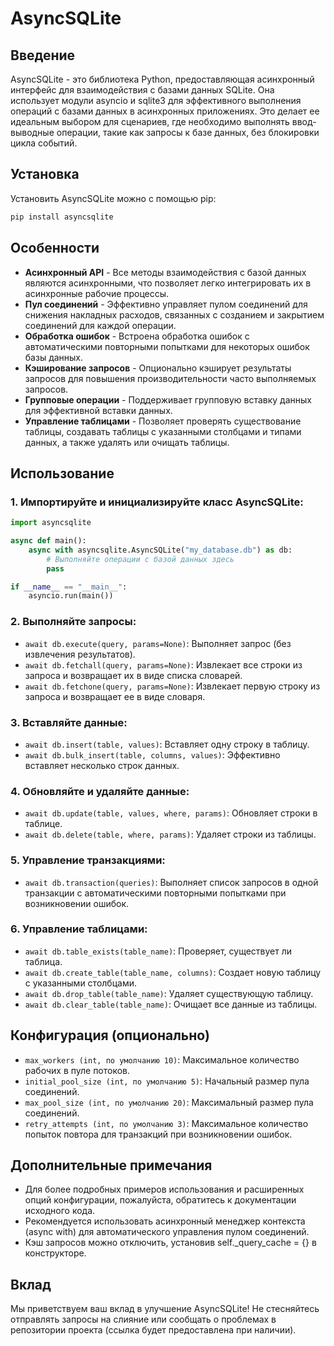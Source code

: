 # AsyncSQLite

## Введение

AsyncSQLite - это библиотека Python, предоставляющая асинхронный интерфейс для взаимодействия с базами данных SQLite. Она использует модули asyncio и sqlite3 для эффективного выполнения операций с базами данных в асинхронных приложениях. Это делает ее идеальным выбором для сценариев, где необходимо выполнять ввод-выводные операции, такие как запросы к базе данных, без блокировки цикла событий.

## Установка

Установить AsyncSQLite можно с помощью pip:

```bash
pip install asyncsqlite
```

## Особенности

* **Асинхронный API** - Все методы взаимодействия с базой данных являются асинхронными, что позволяет легко интегрировать их в асинхронные рабочие процессы.
* **Пул соединений** - Эффективно управляет пулом соединений для снижения накладных расходов, связанных с созданием и закрытием соединений для каждой операции.
* **Обработка ошибок** - Встроена обработка ошибок с автоматическими повторными попытками для некоторых ошибок базы данных.
* **Кэширование запросов** - Опционально кэширует результаты запросов для повышения производительности часто выполняемых запросов.
* **Групповые операции** - Поддерживает групповую вставку данных для эффективной вставки данных.
* **Управление таблицами** - Позволяет проверять существование таблицы, создавать таблицы с указанными столбцами и типами данных, а также удалять или очищать таблицы.

## Использование

### 1. Импортируйте и инициализируйте класс **AsyncSQLite**:
```py
import asyncsqlite

async def main():
    async with asyncsqlite.AsyncSQLite("my_database.db") as db:
        # Выполняйте операции с базой данных здесь
        pass

if __name__ == "__main__":
    asyncio.run(main())
```
### 2. Выполняйте запросы:

* `await db.execute(query, params=None)`: Выполняет запрос (без извлечения результатов).
* `await db.fetchall(query, params=None)`: Извлекает все строки из запроса и возвращает их в виде списка словарей.
* `await db.fetchone(query, params=None)`: Извлекает первую строку из запроса и возвращает ее в виде словаря.

### 3. Вставляйте данные:

* `await db.insert(table, values)`: Вставляет одну строку в таблицу.
* `await db.bulk_insert(table, columns, values)`: Эффективно вставляет несколько строк данных.

### 4. Обновляйте и удаляйте данные:

* `await db.update(table, values, where, params)`: Обновляет строки в таблице.
* `await db.delete(table, where, params)`: Удаляет строки из таблицы.

### 5. Управление транзакциями:

* `await db.transaction(queries)`: Выполняет список запросов в одной транзакции с автоматическими повторными попытками при возникновении ошибок.

### 6. Управление таблицами:

* `await db.table_exists(table_name)`: Проверяет, существует ли таблица.
* `await db.create_table(table_name, columns)`: Создает новую таблицу с указанными столбцами.
* `await db.drop_table(table_name)`: Удаляет существующую таблицу.
* `await db.clear_table(table_name)`: Очищает все данные из таблицы.

## Конфигурация (опционально)

* `max_workers (int, по умолчанию 10)`: Максимальное количество рабочих в пуле потоков.
* `initial_pool_size (int, по умолчанию 5)`: Начальный размер пула соединений.
* `max_pool_size (int, по умолчанию 20)`: Максимальный размер пула соединений.
* `retry_attempts (int, по умолчанию 3)`: Максимальное количество попыток повтора для транзакций при возникновении ошибок.

## Дополнительные примечания

* Для более подробных примеров использования и расширенных опций конфигурации, пожалуйста, обратитесь к документации исходного кода.
* Рекомендуется использовать асинхронный менеджер контекста (async with) для автоматического управления пулом соединений.
* Кэш запросов можно отключить, установив self._query_cache = {} в конструкторе.

## Вклад

Мы приветствуем ваш вклад в улучшение AsyncSQLite! Не стесняйтесь отправлять запросы на слияние или сообщать о проблемах в репозитории проекта (ссылка будет предоставлена при наличии).

